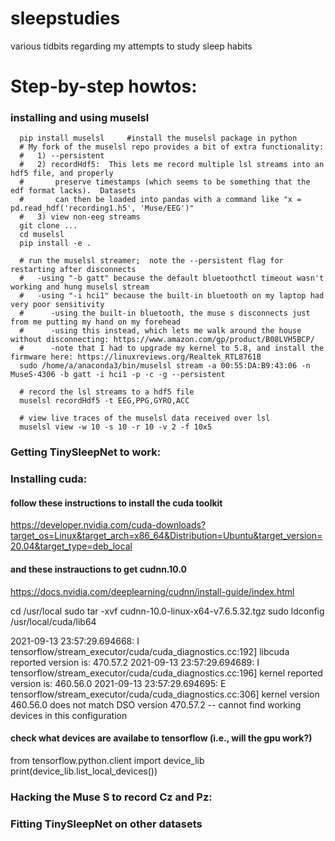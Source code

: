 # sleepstudies
various tidbits regarding my attempts to study sleep habits



# Step-by-step howtos:
### installing and using muselsl
```
  pip install muselsl     #install the muselsl package in python
  # My fork of the muselsl repo provides a bit of extra functionality:
  #   1) --persistent
  #   2) recordHdf5:  This lets me record multiple lsl streams into an hdf5 file, and properly 
  #       preserve timestamps (which seems to be something that the edf format lacks).  Datasets
  #       can then be loaded into pandas with a command like "x = pd.read_hdf('recording1.h5', 'Muse/EEG')"
  #   3) view non-eeg streams
  git clone ...
  cd muselsl
  pip install -e .
  
  # run the muselsl streamer;  note the --persistent flag for restarting after disconnects
  #   -using "-b gatt" because the default bluetoothctl timeout wasn't working and hung muselsl stream
  #   -using "-i hci1" because the built-in bluetooth on my laptop had very poor sensitivity
  #      -using the built-in bluetooth, the muse s disconnects just from me putting my hand on my forehead
  #      -using this instead, which lets me walk around the house without disconnecting: https://www.amazon.com/gp/product/B08LVH5BCP/
  #      -note that I had to upgrade my kernel to 5.8, and install the firmware here: https://linuxreviews.org/Realtek_RTL8761B
  sudo /home/a/anaconda3/bin/muselsl stream -a 00:55:DA:B9:43:06 -n MuseS-4306 -b gatt -i hci1 -p -c -g --persistent
  
  # record the lsl streams to a hdf5 file
  muselsl recordHdf5 -t EEG,PPG,GYRO,ACC
  
  # view live traces of the muselsl data received over lsl
  muselsl view -w 10 -s 10 -r 10 -v 2 -f 10x5
```  

### Getting TinySleepNet to work:


### Installing cuda:

#### follow these instructions to install the cuda toolkit
https://developer.nvidia.com/cuda-downloads?target_os=Linux&target_arch=x86_64&Distribution=Ubuntu&target_version=20.04&target_type=deb_local

#### and these instrauctions to get cudnn.10.0
https://docs.nvidia.com/deeplearning/cudnn/install-guide/index.html

cd /usr/local
sudo tar -xvf cudnn-10.0-linux-x64-v7.6.5.32.tgz
sudo ldconfig /usr/local/cuda/lib64

2021-09-13 23:57:29.694668: I tensorflow/stream_executor/cuda/cuda_diagnostics.cc:192] libcuda reported version is: 470.57.2
2021-09-13 23:57:29.694689: I tensorflow/stream_executor/cuda/cuda_diagnostics.cc:196] kernel reported version is: 460.56.0
2021-09-13 23:57:29.694695: E tensorflow/stream_executor/cuda/cuda_diagnostics.cc:306] kernel version 460.56.0 does not match DSO version 470.57.2 -- cannot find working devices in this configuration



#### check what devices are availabe to tensorflow (i.e., will the gpu work?)
from tensorflow.python.client import device_lib
print(device_lib.list_local_devices())




### Hacking the Muse S to record Cz and Pz:


### Fitting TinySleepNet on other datasets



  
